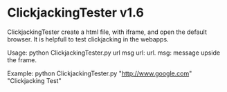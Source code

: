 # ClickjackingTester v1.6

ClickjackingTester create a html file, with iframe, and open the default browser. It is helpfull to test clickjacking in the webapps.

Usage: python ClickjackingTester.py url msg
		url: url.
		msg: message upside the frame.

Example: 
	python ClickjackingTester.py "http://www.google.com" "Clickjacking Test"